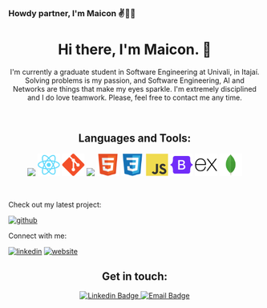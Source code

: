 ### Howdy partner, I'm Maicon ✌️:man_technologist:


<h1 align="center"> Hi there, I'm Maicon. 👋 </h1>

<p align="center">I'm currently a graduate student in Software Engineering at Univali, in Itajaí. Solving problems is my passion, and Software Engineering, AI and Networks are things that make my eyes sparkle. I'm extremely disciplined and I do love teamwork. Please, feel free to contact me any time.</p>

<br>

<h2 align="center"> Languages and Tools: </h2>



<p align="center">
  <img width="44px" src="https://i.imgur.com/BgjSjn9.png">
  <img width="45px" src="https://raw.githubusercontent.com/devicons/devicon/c5378d6c2510ffa0b3e4475af95618a8048d6cf1/icons/react/react-original.svg"
  <img width="45px" src="https://raw.githubusercontent.com/devicons/devicon/c5378d6c2510ffa0b3e4475af95618a8048d6cf1/icons/nodejs/nodejs-original.svg">
  <img width="45px" src="https://raw.githubusercontent.com/devicons/devicon/c5378d6c2510ffa0b3e4475af95618a8048d6cf1/icons/git/git-original.svg">
  <img width="45px" src="https://upload.wikimedia.org/wikipedia/commons/thumb/9/9a/Visual_Studio_Code_1.35_icon.svg/1024px-Visual_Studio_Code_1.35_icon.svg.png">
  <img width="45px" src="https://raw.githubusercontent.com/devicons/devicon/c5378d6c2510ffa0b3e4475af95618a8048d6cf1/icons/html5/html5-original.svg">
  <img width="45px" src="https://raw.githubusercontent.com/devicons/devicon/master/icons/css3/css3-original.svg">
  <img width="45px" src="https://raw.githubusercontent.com/devicons/devicon/master/icons/javascript/javascript-original.svg">
  <img width="45px" src="https://raw.githubusercontent.com/devicons/devicon/master/icons/bootstrap/bootstrap-plain.svg">
  <img width="45px" src="https://raw.githubusercontent.com/devicons/devicon/master/icons/express/express-original.svg">
  <img width="45px" src="https://raw.githubusercontent.com/devicons/devicon/master/icons/mongodb/mongodb-original.svg">
</p>

<br>
  

Check out my latest project:

[<img src='https://cdn.jsdelivr.net/npm/simple-icons@3.0.1/icons/github.svg' alt='github' height='40'>](https://github.com/Polymathing/Simon-Game)  

Connect with me:

[<img src='https://cdn.jsdelivr.net/npm/simple-icons@3.0.1/icons/linkedin.svg' alt='linkedin' height='40'>](https://www.linkedin.com/in/maiconr/)  [<img src='https://cdn.jsdelivr.net/npm/simple-icons@3.0.1/icons/icloud.svg' alt='website' height='40'>](https://maiconrodrigues.net/)

<h2 align="center">Get in touch:</h2>


<p align="center">
<a target="_blank" href="https://www.linkedin.com/in/maiconr">
<img src="https://img.shields.io/badge/-maiconrodrigues-black?style=for-the-badge&logo=Linkedin&logoColor=white&link=https://www.linkedin.com/in/maiconr" alt="Linkedin Badge">
</a>
<a target="_blank" href="mailto:maiconrodriguessc@gmail.com">
<img src="https://img.shields.io/badge/-gmail-black?&style=for-the-badge&logo=Gmail&logoColor=white&link=maito:maiconrodriguessc@gmail.com" alt="Email Badge">
</a>

</p>

<br>
